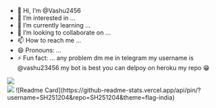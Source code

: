 - 👋 Hi, I’m @Vashu2456
- 👀 I’m interested in ...
- 🌱 I’m currently learning ...
- 💞️ I’m looking to collaborate on ...
- 📫 How to reach me ...
- 😄 Pronouns: ...
- ⚡ Fun fact: ...
any problem dm me in telegram my username is @vashu23456
my bot is best you can delpoy on heroku my repo 😁
 <img src="https://user-images.githubusercontent.com/73097560/115834477-dbab4500-a447-11eb-908a-139a6edaec5c.gif">
<img src="https://camo.githubusercontent.com/82291b0fe831bfc6781e07fc5090cbd0a8b912bb8b8d4fec0696c881834f81ac/68747470733a2f2f70726f626f742e6d656469612f394575424971676170492e676966" width="800" height="3"><img src="https://user-images.githubusercontent.com/73097560/115834477-dbab4500-a447-11eb-908a-139a6edaec5c.gif">
![Readme Card](https://github-readme-stats.vercel.app/api/pin/?username=SH251204&repo=SH251204&theme=flag-india)
